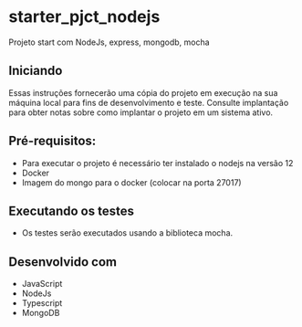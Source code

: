 # starter_pjct_nodejs
Projeto start com NodeJs, express, mongodb, mocha

## Iniciando
Essas instruções fornecerão uma cópia do projeto em execução na sua máquina local para fins de desenvolvimento e teste. Consulte implantação para obter notas sobre como implantar o projeto em um sistema ativo.

## Pré-requisitos:
 - Para executar o projeto é necessário ter instalado o nodejs na versão 12
 - Docker
 - Imagem do mongo para o docker (colocar na porta 27017)

## Executando os testes
 - Os testes serão executados usando a biblioteca mocha.
 
 ## Desenvolvido com
 - JavaScript
 - NodeJs
 - Typescript
 - MongoDB
